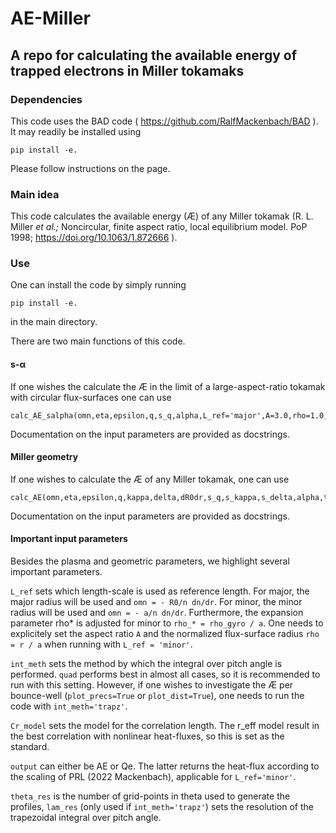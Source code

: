 # AE-Miller
## A repo for calculating the available energy of trapped electrons in Miller tokamaks

### Dependencies
This code uses the BAD code ( https://github.com/RalfMackenbach/BAD ). It may readily be installed using 

```pip install -e.```

Please follow instructions on the page.

### Main idea
This code calculates the available energy (Æ) of any Miller tokamak (R. L. Miller _et al.;_ Noncircular, finite aspect ratio, local equilibrium model. PoP 1998; https://doi.org/10.1063/1.872666 ).

### Use
One can install the code by simply running 
```
pip install -e.
```
in the main directory.

There are two main functions of this code. 

#### s-α
If one wishes the calculate the Æ in the limit of a large-aspect-ratio tokamak with circular flux-surfaces one can use
```
calc_AE_salpha(omn,eta,epsilon,q,s_q,alpha,L_ref='major',A=3.0,rho=1.0,int_meth='quad',lam_res=1000,output='AE')
```
Documentation on the input parameters are provided as docstrings. 

#### Miller geometry
If one wishes to calculate the Æ of any Miller tokamak, one can use
```
calc_AE(omn,eta,epsilon,q,kappa,delta,dR0dr,s_q,s_kappa,s_delta,alpha,theta_res=1001,L_ref='major',A=3.0,rho=1.0,int_meth='quad',lam_res=1000,plot_precs=False,plot_dist=False,Cr_model='r_eff',output='AE')
```
Documentation on the input parameters are provided as docstrings. 


#### Important input parameters
Besides the plasma and geometric parameters, we highlight several important parameters.

`L_ref` sets which length-scale is used as reference length. For major, the major radius will be used and `omn = - R0/n dn/dr`. For minor, the minor radius will be used and `omn = - a/n dn/dr`. Furthermore, the expansion parameter rho* is adjusted for minor to `rho_* = rho_gyro / a`. One needs to explicitely set the aspect ratio `A` and the normalized flux-surface radius `rho = r / a` when running with `L_ref = 'minor'`.

`int_meth` sets the method by which the integral over pitch angle is performed. `quad` performs best in almost all cases, so it is recommended to run with this setting. However, if one wishes to investigate the Æ per bounce-well (`plot_precs=True` or `plot_dist=True`), one needs to run the code with `int_meth='trapz'`.

`Cr_model` sets the model for the correlation length. The r_eff model result in the best correlation with nonlinear heat-fluxes, so this is set as the standard. 

`output` can either be AE or Qe. The latter returns the heat-flux according to the scaling of PRL (2022 Mackenbach), applicable for `L_ref='minor'`.

`theta_res` is the number of grid-points in theta used to generate the profiles, `lam_res` (only used if `int_meth='trapz'`) sets the resolution of the trapezoidal integral over pitch angle.

